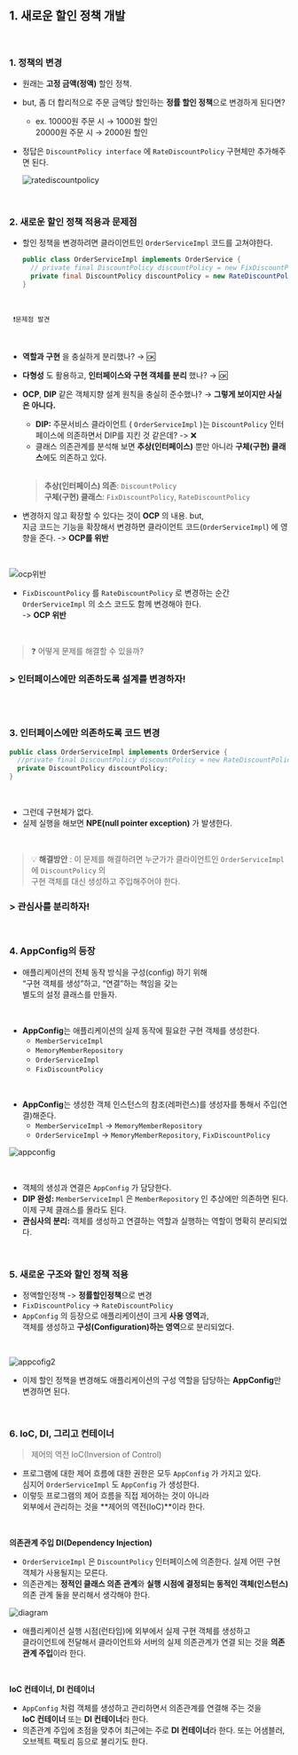## 1. **새로운 할인 정책 개발**
<br>

### 1. **정책의 변경**
- 원래는 **고정 금액(정액)** 할인 정책. 
- but, 좀 더 합리적으로 주문 금액당 할인하는 **정률 할인 정책**으로 변경하게 된다면?
    - ex. 10000원 주문 시 → 1000원 할인  
             20000원 주문 시 → 2000원 할인
        
- 정답은 `DiscountPolicy interface` 에 `RateDiscountPolicy` 구현체만 추가해주면 된다.  
  
  ![ratediscountpolicy](https://user-images.githubusercontent.com/87354210/174020320-827c836f-efb3-48e3-9096-df3bc2f20847.png)

<br>
    
### 2. **새로운 할인 정책 적용과 문제점**
   - 할인 정책을 변경하려면 클라이언트인 `OrderServiceImpl` 코드를 고쳐야한다.
        
        ```java
        public class OrderServiceImpl implements OrderService {
          // private final DiscountPolicy discountPolicy = new FixDiscountPolicy();
          private final DiscountPolicy discountPolicy = new RateDiscountPolicy();
        }
        ```
   <br>
   
     ❗문제점 발견
  
   <br>
   
   - **역할과 구현** 을 충실하게 분리했나? → 🆗
   - **다형성** 도 활용하고, **인터페이스와 구현 객체를 분리** 했나? → 🆗
   - **OCP**, **DIP** 같은 객체지향 설계 원칙을 충실히 준수했나?
    → **그렇게 보이지만 사실은 아니다.**
       - **DIP:** 주문서비스 클라이언트 ( `OrderServiceImpl` )는 `DiscountPolicy` 인터페이스에 의존하면서 DIP를 지킨 것 같은데?
       -> ❌
       - 클래스 의존관계를 분석해 보면 **추상(인터페이스)** 뿐만 아니라 **구체(구현) 클래스**에도 의존하고 있다.

       <br>
       
        > **추상(인터페이스) 의존**: `DiscountPolicy` <br>
        **구체(구현) 클래스**: `FixDiscountPolicy`, `RateDiscountPolicy`
          
  - 변경하지 않고 확장할 수 있다는 것이 **OCP** 의 내용. but, <br>
          지금 코드는 기능을 확장해서 변경하면 클라이언트 코드(`OrderServiceImpl`) 에 영향을 준다. ->  **OCP를 위반** 
   <br>
    
   ![ocp위반](https://user-images.githubusercontent.com/87354210/174022429-eadb3f11-171d-45f7-a96d-a17d0e842ece.png)
    <br>
- `FixDiscountPolicy` 를 `RateDiscountPolicy` 로 변경하는 순간 `OrderServiceImpl` 의 소스 코드도 함께 변경해야 한다. <br>
-> **OCP 위반**

<br>

> ❓ 어떻게 문제를 해결할 수 있을까?

### > 인터페이스에만 의존하도록 설계를 변경하자!

<br>
<br>

### 3. **인터페이스에만 의존하도록 코드 변경**

```java
public class OrderServiceImpl implements OrderService {
  //private final DiscountPolicy discountPolicy = new RateDiscountPolicy();
  private DiscountPolicy discountPolicy;
}
```

<br>

- 그런데 구현체가 없다.
- 실제 실행을 해보면 **NPE(null pointer exception)** 가 발생한다.

<br>

> 💡 **해결방안** : 이 문제를 해결하려면 누군가가 클라이언트인 `OrderServiceImpl` 에 `DiscountPolicy` 의 <br>
> 구현 객체를 대신 생성하고 주입해주어야 한다.

### > 관심사를 분리하자!

<br>

### 4. **AppConfig의 등장** 
- 애플리케이션의 전체 동작 방식을 구성(config) 하기 위해 <br>
“구현 객체를 생성”하고, “연결”하는 책임을 갖는 <br>
별도의 설정 클래스를 만들자.

<br>

- **AppConfig**는 애플리케이션의 실제 동작에 필요한 구현 객체를 생성한다.
    - `MemberServiceImpl`
    - `MemoryMemberRepository`
    - `OrderServiceImpl`
    - `FixDiscountPolicy`

<br>

- **AppConfig**는 생성한 객체 인스턴스의 참조(레퍼런스)를 생성자를 통해서 주입(연결)해준다.
    - `MemberServiceImpl` → `MemoryMemberRepository`
    - `OrderServiceImpl` → `MemoryMemberRepository`, `FixDiscountPolicy`

![appconfig](https://user-images.githubusercontent.com/87354210/174025243-d81f701e-fcea-4dee-aa23-b48c8ec86092.png)

<br>

- 객체의 생성과 연결은 `AppConfig` 가 담당한다.
- **DIP 완성:** `MemberServiceImpl` 은 `MemberRepository` 인 추상에만 의존하면 된다. 이제 구체 클래스를 몰라도 된다.
- **관심사의 분리:** 객체를 생성하고 연결하는 역할과 실행하는 역할이 명확히 분리되었다.

<br>

### 5. **새로운 구조와 할인 정책 적용**
- 정액할인정책 -> **정률할인정책**으로 변경
- `FixDiscountPolicy` → `RateDiscountPolicy`
- `AppConfig` 의 등장으로 애플리케이션이 크게 **사용 영역**과, <br>
  객체를 생성하고 **구성(Configuration)하는 영역**으로 분리되었다.
  
<br>

  ![appcofig2](https://user-images.githubusercontent.com/87354210/174026052-70b7b5b8-172e-4ae4-bb8c-c078d703e6f0.png)

- 이제 할인 정책을 변경해도 애플리케이션의 구성 역할을 담당하는 **AppConfig**만 변경하면 된다.

<br>

### 6. **IoC, DI, 그리고 컨테이너**
> 제어의 역전 IoC(Inversion of Control)

- 프로그램에 대한 제어 흐름에 대한 권한은 모두 `AppConfig` 가 가지고 있다. 
  <br> 심지어 `OrderServiceImpl` 도 `AppConfig` 가 생성한다.
- 이렇듯 프로그램의 제어 흐름을 직접 제어하는 것이 아니라
  <br> 외부에서 관리하는 것을 **제어의 역전(IoC)**이라 한다.

<br>

**의존관계 주입 DI(Dependency Injection)**

- `OrderServiceImpl` 은 `DiscountPolicy` 인터페이스에 의존한다. 실제 어떤 구현 객체가 사용될지는 모른다.
- 의존관계는 **정적인 클래스 의존 관계**와 **실행 시점에 결정되는 동적인 객체(인스턴스)** 의존 관계 둘을 분리해서 생각해야 한다.

![diagram](https://user-images.githubusercontent.com/87354210/174027827-34a477b8-3a3d-4562-8d5b-f86fe0bdd03f.png)


- 애플리케이션 실행 시점(런타임)에 외부에서 실제 구현 객체를 생성하고 <br>
클라이언트에 전달해서 클라이언트와 서버의 실제 의존관계가 연결 되는 것을 **의존관계 주입**이라 한다.

<br>

**IoC 컨테이너, DI 컨테이너**

- `AppConfig` 처럼 객체를 생성하고 관리하면서 의존관계를 연결해 주는 것을 <br> **IoC 컨테이너** 또는 **DI 컨테이너**라 한다.
- 의존관계 주입에 초점을 맞추어 최근에는 주로 **DI 컨테이너**라 한다. 또는 어샘블러, 오브젝트 팩토리 등으로 불리기도 한다.
    
    
